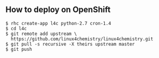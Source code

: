 How to deploy on OpenShift
--------------------------

    $ rhc create-app l4c python-2.7 cron-1.4
    $ cd l4c
    $ git remote add upstream \
      https://github.com/linux4chemistry/linux4chemistry.git
    $ git pull -s recursive -X theirs upstream master
    $ git push 

